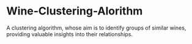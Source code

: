# Wine-Clustering-Alorithm
A clustering algorithm, whose aim is to identify groups of similar wines, providing valuable insights into their relationships.
